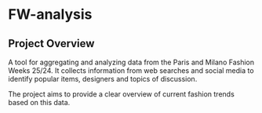 # FW-analysis

## Project Overview

A tool for aggregating and analyzing data from the Paris and Milano Fashion Weeks 25/24. It collects information from web searches and social media to identify popular items, designers and topics of discussion. 

The project aims to provide a clear overview of current fashion trends based on this data.